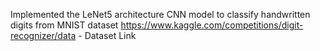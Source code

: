Implemented the LeNet5 architecture CNN model to classify handwritten digits from MNIST dataset
https://www.kaggle.com/competitions/digit-recognizer/data - Dataset Link
